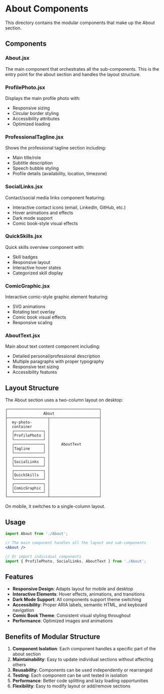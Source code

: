 # About Components

This directory contains the modular components that make up the About section.

## Components

### About.jsx
The main component that orchestrates all the sub-components. This is the entry point for the about section and handles the layout structure.

### ProfilePhoto.jsx
Displays the main profile photo with:
- Responsive sizing
- Circular border styling
- Accessibility attributes
- Optimized loading

### ProfessionalTagline.jsx
Shows the professional tagline section including:
- Main title/role
- Subtitle description
- Speech bubble styling
- Profile details (availability, location, timezone)

### SocialLinks.jsx
Contact/social media links component featuring:
- Interactive contact icons (email, LinkedIn, GitHub, etc.)
- Hover animations and effects
- Dark mode support
- Comic book-style visual effects

### QuickSkills.jsx
Quick skills overview component with:
- Skill badges
- Responsive layout
- Interactive hover states
- Categorized skill display

### ComicGraphic.jsx
Interactive comic-style graphic element featuring:
- SVG animations
- Rotating text overlay
- Comic book visual effects
- Responsive scaling

### AboutText.jsx
Main about text content component including:
- Detailed personal/professional description
- Multiple paragraphs with proper typography
- Responsive text sizing
- Accessibility features

## Layout Structure

The About section uses a two-column layout on desktop:

```
┌─────────────────────────────────────────┐
│                About                    │
├──────────────────┬──────────────────────┤
│  my-photo-       │                      │
│  container       │                      │
│  ┌─────────────┐ │                      │
│  │ProfilePhoto │ │                      │
│  └─────────────┘ │                      │
│  ┌─────────────┐ │     AboutText        │
│  │Tagline      │ │                      │
│  └─────────────┘ │                      │
│  ┌─────────────┐ │                      │
│  │SocialLinks  │ │                      │
│  └─────────────┘ │                      │
│  ┌─────────────┐ │                      │
│  │QuickSkills  │ │                      │
│  └─────────────┘ │                      │
│  ┌─────────────┐ │                      │
│  │ComicGraphic │ │                      │
│  └─────────────┘ │                      │
└──────────────────┴──────────────────────┘
```

On mobile, it switches to a single-column layout.

## Usage

```jsx
import About from './About';

// The main component handles all the layout and sub-components
<About />

// Or import individual components
import { ProfilePhoto, SocialLinks, AboutText } from './About';
```

## Features

- **Responsive Design**: Adapts layout for mobile and desktop
- **Interactive Elements**: Hover effects, animations, and transitions
- **Dark Mode Support**: All components support theme switching
- **Accessibility**: Proper ARIA labels, semantic HTML, and keyboard navigation
- **Comic Book Theme**: Consistent visual styling throughout
- **Performance**: Optimized images and animations

## Benefits of Modular Structure

1. **Component Isolation**: Each component handles a specific part of the about section
2. **Maintainability**: Easy to update individual sections without affecting others
3. **Reusability**: Components can be used independently or rearranged
4. **Testing**: Each component can be unit tested in isolation
5. **Performance**: Better code splitting and lazy loading opportunities
6. **Flexibility**: Easy to modify layout or add/remove sections 